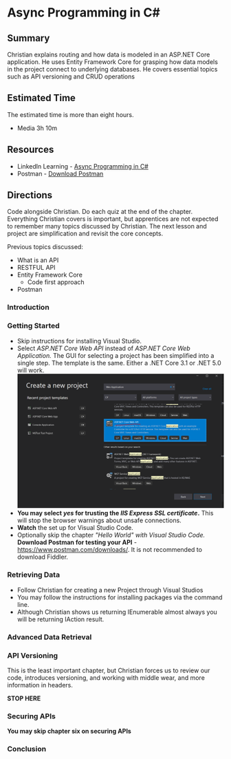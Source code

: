 # Async Programming in C#

## Summary
 Christian explains routing and how data is modeled in an ASP.NET Core application. He uses Entity Framework Core for grasping how data models in the project connect to underlying databases. He covers essential topics such as API versioning and CRUD operations

## Estimated Time
The estimated time is more than eight hours.
- Media 3h 10m


## Resources
- LinkedIn Learning - [Async Programming in C#](https://www.linkedin.com/learning/building-web-apis-with-asp-dot-net-core-3/apis-today)
- Postman - [Download Postman](https://www.postman.com/downloads/)

## Directions
Code alongside Christian.  Do each quiz at the end of the chapter.  Everything Christian covers is important, but apprentices are not expected to remember many topics discussed by Christian.  The next lesson and project are simplification and revisit the core concepts.


Previous topics discussed:
- What is an API
- RESTFUL API
- Entity Framework Core
  - Code first approach
- Postman

### Introduction

### Getting Started
- Skip instructions for installing Visual Studio.
- Select *ASP.NET Core Web API* instead of *ASP.NET Core Web Application.*  The GUI for selecting a project has been simplified into a single step.  The template is the same.  Either a .NET Core 3.1 or .NET 5.0 will work.
![select asp.net core](./img/select-aspnet-core.png)
- **You may select *yes* for trusting the *IIS Express SSL certificate*.** This will stop the browser warnings about unsafe connections.
- **Watch** the set up for Visual Studio Code.
- Optionally skip the chapter *"Hello World" with Visual Studio Code.*  
**Download Postman for testing your API** - https://www.postman.com/downloads/.  It is not recommended to download Fiddler.

### Retrieving Data
- Follow Christian for creating a new Project through Visual Studios
- You may follow the instructions for installing packages via the command line.
- Although Christian shows us returning IEnumerable almost always you will be returning IAction result.

### Advanced Data Retrieval

### API Versioning
This is the least important chapter, but Christian forces us to review our code, introduces versioning, and working with middle wear, and more information in headers.

**STOP HERE**
### Securing APIs
**You may skip chapter six on securing APIs**

### Conclusion
